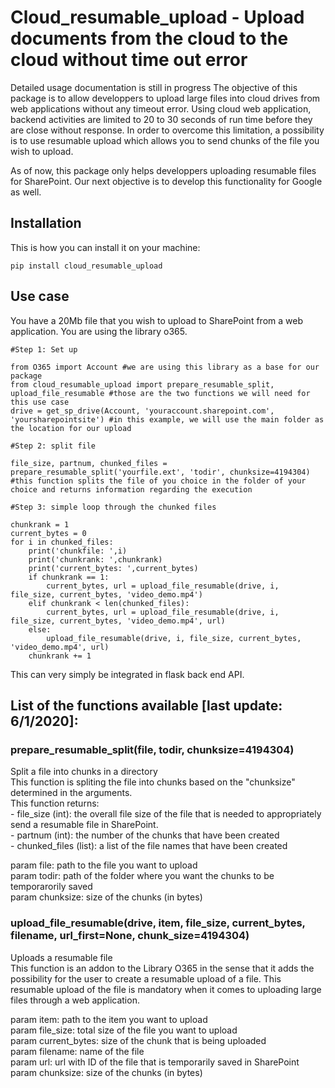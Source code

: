 # Cloud_resumable_upload - Upload documents from the cloud to the cloud without time out error
Detailed usage documentation is still in progress
The objective of this package is to allow developpers to upload large files into cloud drives from web applications without any timeout error.
Using cloud web application, backend activities are limited to 20 to 30 seconds of run time before they are close without response.
In order to overcome this limitation, a possibility is to use resumable upload which allows you to send chunks of the file you wish to upload.

As of now, this package only helps developpers uploading resumable files for SharePoint. Our next objective is to develop this functionality for Google as well.

## Installation

This is how you can install it on your machine:

```
pip install cloud_resumable_upload
```

## Use case

You have a 20Mb file that you wish to upload to SharePoint from a web application.
You are using the library o365.

```
#Step 1: Set up

from O365 import Account #we are using this library as a base for our package
from cloud_resumable_upload import prepare_resumable_split, upload_file_resumable #those are the two functions we will need for this use case
drive = get_sp_drive(Account, 'youraccount.sharepoint.com', 'yoursharepointsite') #in this example, we will use the main folder as the location for our upload

#Step 2: split file

file_size, partnum, chunked_files = prepare_resumable_split('yourfile.ext', 'todir', chunksize=4194304) #this function splits the file of you choice in the folder of your choice and returns information regarding the execution

#Step 3: simple loop through the chunked files

chunkrank = 1
current_bytes = 0
for i in chunked_files:
    print('chunkfile: ',i)
    print('chunkrank: ',chunkrank)
    print('current_bytes: ',current_bytes)
    if chunkrank == 1:
        current_bytes, url = upload_file_resumable(drive, i, file_size, current_bytes, 'video_demo.mp4')
    elif chunkrank < len(chunked_files):
        current_bytes, url = upload_file_resumable(drive, i, file_size, current_bytes, 'video_demo.mp4', url)
    else:
    	upload_file_resumable(drive, i, file_size, current_bytes, 'video_demo.mp4', url)
    chunkrank += 1

```

This can very simply be integrated in flask back end API.

## List of the functions available [last update: 6/1/2020]:

### prepare_resumable_split(file, todir, chunksize=4194304)
Split a file into chunks in a directory  
This function is spliting the file into chunks based on the "chunksize" determined in the arguments.  
This function returns:  
     - file_size (int): the overall file size of the file that is needed to appropriately send a resumable file in SharePoint.  
     - partnum (int): the number of the chunks that have been created  
     - chunked_files (list): a list of the file names that have been created  
  
param file: path to the file you want to upload  
param todir: path of the folder where you want the chunks to be temporarorily saved  
param chunksize: size of the chunks (in bytes)  
  
### upload_file_resumable(drive, item, file_size, current_bytes, filename, url_first=None, chunk_size=4194304)
Uploads a resumable file  
This function is an addon to the Library O365 in the sense that it adds the possibility for the user to create a resumable upload of a file. This resumable upload of the file is mandatory when it comes to uploading large files through a web application.  
  
param item: path to the item you want to upload  
param file_size: total size of the file you want to upload  
param current_bytes: size of the chunk that is being uploaded  
param filename: name of the file  
param url: url with ID of the file that is temporarily saved in SharePoint  
param chunksize: size of the chunks (in bytes)  

